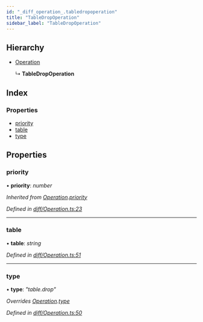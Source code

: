 ```yaml
---
id: "_diff_operation_.tabledropoperation"
title: "TableDropOperation"
sidebar_label: "TableDropOperation"
---
```


## Hierarchy

* [Operation](_diff_operation_.operation.md)

  ↳ **TableDropOperation**

## Index

### Properties

* [priority](_diff_operation_.tabledropoperation.md#priority)
* [table](_diff_operation_.tabledropoperation.md#table)
* [type](_diff_operation_.tabledropoperation.md#type)

## Properties

###  priority

• **priority**: *number*

*Inherited from [Operation](_diff_operation_.operation.md).[priority](_diff_operation_.operation.md#priority)*

*Defined in [diff/Operation.ts:23](https://github.com/aerogear/graphback/blob/bc616b51/packages/graphql-migrations/src/diff/Operation.ts#L23)*

___

###  table

• **table**: *string*

*Defined in [diff/Operation.ts:51](https://github.com/aerogear/graphback/blob/bc616b51/packages/graphql-migrations/src/diff/Operation.ts#L51)*

___

###  type

• **type**: *"table.drop"*

*Overrides [Operation](_diff_operation_.operation.md).[type](_diff_operation_.operation.md#type)*

*Defined in [diff/Operation.ts:50](https://github.com/aerogear/graphback/blob/bc616b51/packages/graphql-migrations/src/diff/Operation.ts#L50)*
